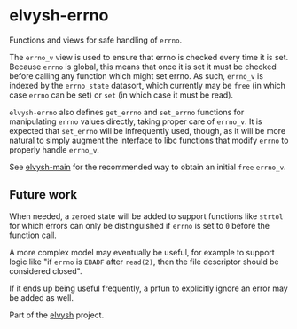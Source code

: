 elvysh-errno
============

Functions and views for safe handling of `errno`.

The `errno_v` view is used to ensure that errno is checked every time it is set.
Because `errno` is global, this means that once it is set it must be checked
before calling any function which might set errno. As such, `errno_v` is indexed
by the `errno_state` datasort, which currently may be `free` (in which case
`errno` can be set) or `set` (in which case it must be read).

`elvysh-errno` also defines `get_errno` and `set_errno` functions for
manipulating `errno` values directly, taking proper care of `errno_v`. It is
expected that `set_errno` will be infrequently used, though, as it will be more
natural to simply augment the interface to libc functions that modify `errno` to
properly handle `errno_v`.

See [elvysh-main][1] for the recommended way to obtain an initial `free`
`errno_v`.

Future work
------------

When needed, a `zeroed` state will be added to support functions like `strtol`
for which errors can only be distinguished if `errno` is set to `0` before the
function call.

A more complex model may eventually be useful, for example to support logic like
"if `errno` is `EBADF` after `read(2)`, then the file descriptor should be
considered closed".

If it ends up being useful frequently, a prfun to explicitly ignore an error may
be added as well.

Part of the [elvysh][2] project.

[1]: https://github.com/shlevy/elvysh-main
[2]: https://github.com/shlevy/elvysh-project-documentation
